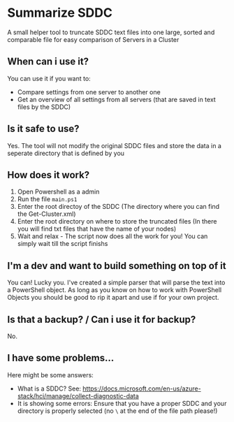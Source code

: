 # Summarize SDDC
A small helper tool to truncate SDDC text files into one large, sorted and comparable file for easy comparison of Servers in a Cluster

## When can i use it?
You can use it if you want to:
- Compare settings from one server to another one
- Get an overview of all settings from all servers (that are saved in text files by the SDDC)

## Is it safe to use?
Yes. The tool will not modify the original SDDC files and store the data in a seperate directory that is defined by you

## How does it work?
1. Open Powershell as a admin
2. Run the file `main.ps1`
3. Enter the root directoy of the SDDC (The directory where you can find the Get-Cluster.xml)
4. Enter the root directory on where to store the truncated files (In there you will find txt files that have the name of your nodes)
5. Wait and relax - The script now does all the work for you! You can simply wait till the script finishs

## I'm a dev and want to build something on top of it
You can! Lucky you. I've created a simple parser that will parse the text into a PowerShell object.
As long as you know on how to work with PowerShell Objects you should be good to rip it apart and use if for your own project.

## Is that a backup? / Can i use it for backup?
No.

## I have some problems...
Here might be some answers:
- What is a SDDC? See: https://docs.microsoft.com/en-us/azure-stack/hci/manage/collect-diagnostic-data
- It is showing some errors: Ensure that you have a proper SDDC and your directory is properly selected (no `\` at the end of the file path please!)